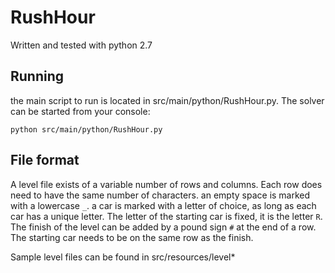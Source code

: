 # RushHour

Written and tested with python 2.7

## Running

the main script to run is located in src/main/python/RushHour.py. The solver can be started from your console:

```
python src/main/python/RushHour.py
```

## File format

A level file exists of a variable number of rows and columns. Each row does need to have the same number of characters.
an empty space is marked with a lowercase `_`. a car is marked with a letter of choice, as long as each car has a unique
letter. The letter of the starting car is fixed, it is the letter `R`. The finish of the level can be added by a pound sign `#` at the end of a row. The starting car needs to be on
the same row as the finish.

Sample level files can be found in src/resources/level*

